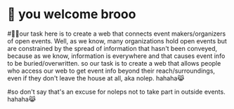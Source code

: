 # 👋 you welcome brooo

#🌟😁our task here is to create a web that connects event makers/organizers of open events. Well, as we know, many organizations hold open events but are constrained by the spread of information that hasn't been conveyed, because as we know, information is everywhere and that causes event info to be buried/overwritten. so our task is to create a web that allows people who access our web to get event info beyond their reach/surroundings, even if they don't leave the house at all, aka nolep. hahaha😹

#so don't say that's an excuse for noleps not to take part in outside events. hahaha😹

